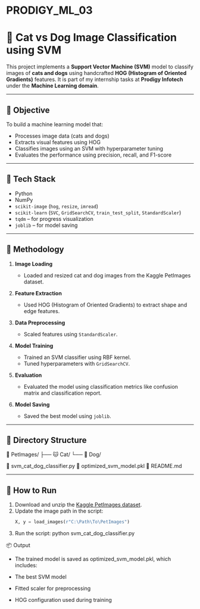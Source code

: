 # PRODIGY_ML_03

# 🐾 Cat vs Dog Image Classification using SVM

This project implements a **Support Vector Machine (SVM)** model to classify images of **cats and dogs** using handcrafted **HOG (Histogram of Oriented Gradients)** features. It is part of my internship tasks at **Prodigy Infotech** under the **Machine Learning domain**.

---

## 📌 Objective

To build a machine learning model that:
- Processes image data (cats and dogs)
- Extracts visual features using HOG
- Classifies images using an SVM with hyperparameter tuning
- Evaluates the performance using precision, recall, and F1-score

---

## 🧰 Tech Stack

- Python  
- NumPy  
- `scikit-image` (`hog`, `resize`, `imread`)  
- `scikit-learn` (`SVC`, `GridSearchCV`, `train_test_split`, `StandardScaler`)  
- `tqdm` – for progress visualization  
- `joblib` – for model saving

---

## 🧠 Methodology

1. **Image Loading**  
   - Loaded and resized cat and dog images from the Kaggle PetImages dataset.

2. **Feature Extraction**  
   - Used HOG (Histogram of Oriented Gradients) to extract shape and edge features.

3. **Data Preprocessing**  
   - Scaled features using `StandardScaler`.

4. **Model Training**  
   - Trained an SVM classifier using RBF kernel.
   - Tuned hyperparameters with `GridSearchCV`.

5. **Evaluation**  
   - Evaluated the model using classification metrics like confusion matrix and classification report.

6. **Model Saving**  
   - Saved the best model using `joblib`.

---

## 📂 Directory Structure

📁 PetImages/
├── 🐱 Cat/
└── 🐶 Dog/

📄 svm_cat_dog_classifier.py
📄 optimized_svm_model.pkl
📄 README.md


---

## 🚀 How to Run

1. Download and unzip the [Kaggle PetImages dataset](https://www.kaggle.com/c/dogs-vs-cats/data).
2. Update the image path in the script:
   ```python
   X, y = load_images(r"C:\Path\To\PetImages")
3. Run the script:
   python svm_cat_dog_classifier.py

📦 Output
- The trained model is saved as optimized_svm_model.pkl, which includes:

- The best SVM model

- Fitted scaler for preprocessing

- HOG configuration used during training
